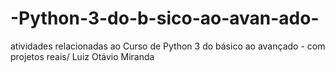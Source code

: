 # -Python-3-do-b-sico-ao-avan-ado-
atividades relacionadas ao  Curso de Python 3 do básico ao avançado - com projetos reais/ Luiz Otávio Miranda
